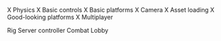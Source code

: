 X Physics
X Basic controls
X Basic platforms
X Camera
X Asset loading
X Good-looking platforms
X Multiplayer

Rig
Server controller
Combat
Lobby
